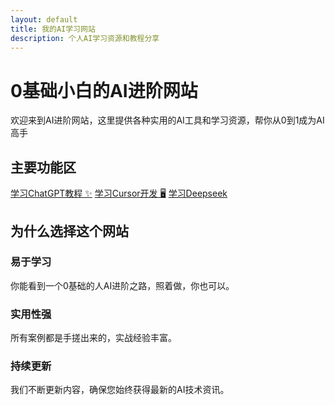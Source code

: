 ```yaml
---
layout: default
title: 我的AI学习网站
description: 个人AI学习资源和教程分享
---
```


# 0基础小白的AI进阶网站

欢迎来到AI进阶网站，这里提供各种实用的AI工具和学习资源，帮你从0到1成为AI高手

## 主要功能区

<div class="button-container">
  <a href="#" class="btn">学习ChatGPT教程 ✨</a>
  <a href="#" class="btn">学习Cursor开发 🖥️</a>
  <a href="#" class="btn">学习Deepseek</a>
</div>

## 为什么选择这个网站

### 易于学习
你能看到一个0基础的人AI进阶之路，照着做，你也可以。

### 实用性强
所有案例都是手搓出来的，实战经验丰富。

### 持续更新
我们不断更新内容，确保您始终获得最新的AI技术资讯。